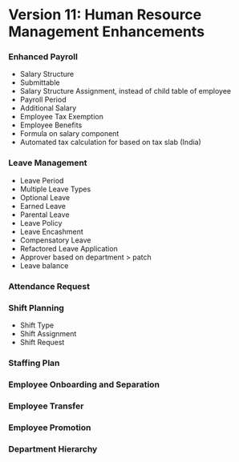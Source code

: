 # Version 11: Human Resource Management Enhancements

### Enhanced Payroll

 - Salary Structure
 - Submittable
 - Salary Structure Assignment, instead of child table of employee
 - Payroll Period
 - Additional Salary
 - Employee Tax Exemption
 - Employee Benefits
 - Formula on salary component
 - Automated tax calculation for based on tax slab (India)


### Leave Management
 - Leave Period
 - Multiple Leave Types
  - Optional Leave
  - Earned Leave
  - Parental Leave
 - Leave Policy
 - Leave Encashment
 - Compensatory Leave
 - Refactored Leave Application
  - Approver based on department > patch
  - Leave balance

### Attendance Request

### Shift Planning

 - Shift Type
 - Shift Assignment
 - Shift Request

### Staffing Plan

### Employee Onboarding and Separation

### Employee Transfer

### Employee Promotion

### Department Hierarchy


